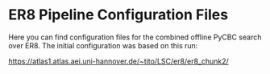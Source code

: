 # ER8 Pipeline Configuration Files

Here you can find configuration files for the combined offline PyCBC search
over ER8. The initial configuration was based on this run:

https://atlas1.atlas.aei.uni-hannover.de/~tito/LSC/er8/er8_chunk2/
